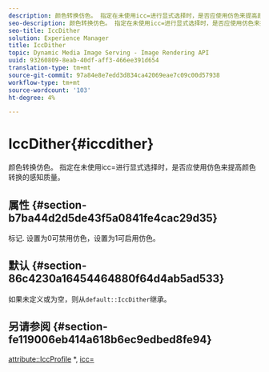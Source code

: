```yaml
---
description: 颜色转换仿色。 指定在未使用icc=进行显式选择时，是否应使用仿色来提高颜色转换的感知质量。
seo-description: 颜色转换仿色。 指定在未使用icc=进行显式选择时，是否应使用仿色来提高颜色转换的感知质量。
seo-title: IccDither
solution: Experience Manager
title: IccDither
topic: Dynamic Media Image Serving - Image Rendering API
uuid: 93260809-8eab-40df-aff3-466ee391d654
translation-type: tm+mt
source-git-commit: 97a84e8e7edd3d834ca42069eae7c09c00d57938
workflow-type: tm+mt
source-wordcount: '103'
ht-degree: 4%

---
```



# IccDither{#iccdither}

颜色转换仿色。 指定在未使用icc=进行显式选择时，是否应使用仿色来提高颜色转换的感知质量。

## 属性 {#section-b7ba44d2d5de43f5a0841fe4cac29d35}

标记. 设置为0可禁用仿色，设置为1可启用仿色。

## 默认 {#section-86c4230a16454464880f64d4ab5ad533}

如果未定义或为空，则从`default::IccDither`继承。

## 另请参阅 {#section-fe119006eb414a618b6ec9edbed8fe94}

[attribute::IccProfile](../../../../../is-api/image-catalog/image-serving-api-ref/c-image-catalog-reference/c-attributes-reference/r-iccprofilegray.md) *,  [icc=](../../../../../is-api/http-ref/image-serving-api-ref/c-http-protocol-reference/c-command-reference/r-icc.md#reference-182b5679e21e4df3b4d330535a5a7517)
